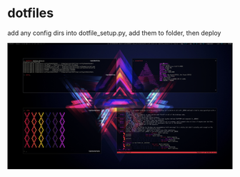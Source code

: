 # dotfiles

add any config dirs into dotfile_setup.py, add them to folder, then deploy

![screenshot](example.png?raw=true)
